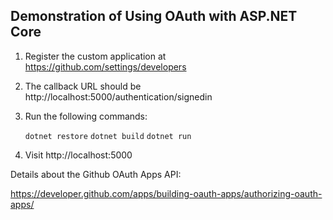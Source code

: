 ## Demonstration of Using OAuth with ASP.NET Core

1. Register the custom application at https://github.com/settings/developers
1. The callback URL should be http://localhost:5000/authentication/signedin
1. Run the following commands:

    `dotnet restore`
    `dotnet build`
    `dotnet run`
    
1. Visit http://localhost:5000

Details about the Github OAuth Apps API:

https://developer.github.com/apps/building-oauth-apps/authorizing-oauth-apps/